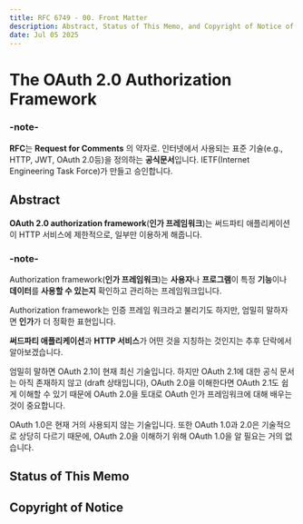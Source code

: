 ```yaml
---
title: RFC 6749 - 00. Front Matter
description: Abstract, Status of This Memo, and Copyright of Notice of RFC 6749
date: Jul 05 2025
---
```


# The OAuth 2.0 Authorization Framework

### \-note-

**RFC**는 **Request for Comments** 의 약자로. 인터넷에서 사용되는 표준 기술(e.g., HTTP, JWT, OAuth 2.0등)을 정의하는 **공식문서**입니다. IETF(Internet Engineering Task Force)가 만들고 승인합니다.

## Abstract

**OAuth 2.0 authorization framework**(**인가 프레임워크**)는 써드파티 애플리케이션이 HTTP 서비스에 제한적으로, 일부만 이용하게 해줍니다.

### \-note\-

Authorization framework(**인가 프레임워크**)는 **사용자**나 **프로그램**이 특정 **기능**이나 **데이터**를 **사용할 수 있는지** 확인하고 관리하는 프레임워크입니다.

Authorization framework는 인증 프레임 워크라고 불리기도 하지만, 엄밀히 말하자면 **인가**가 더 정확한 표현입니다.

**써드파티 애플리케이션**과 **HTTP 서비스**가 어떤 것을 지칭하는 것인지는 추후 단락에서 알아보겠습니다.

엄밀히 말하면 OAuth 2.1이 현재 최신 기술입니다. 하지만 OAuth 2.1에 대한 공식 문서는 아직 존재하지 않고 (draft 상태입니다), OAuth 2.0을 이해한다면 OAuth 2.1도 쉽게 이해할 수 있기 때문에 OAuth 2.0을 토대로 OAuth 인가 프레임워크에 대해 배우는 것이 중요합니다.

OAuth 1.0은 현재 거의 사용되지 않는 기술입니다. 또한 OAuth 1.0과 2.0은 기술적으로 상당히 다르기 때문에, OAuth 2.0을 이해하기 위해 OAuth 1.0을 알 필요는 거의 없습니다.

## Status of This Memo

## Copyright of Notice
